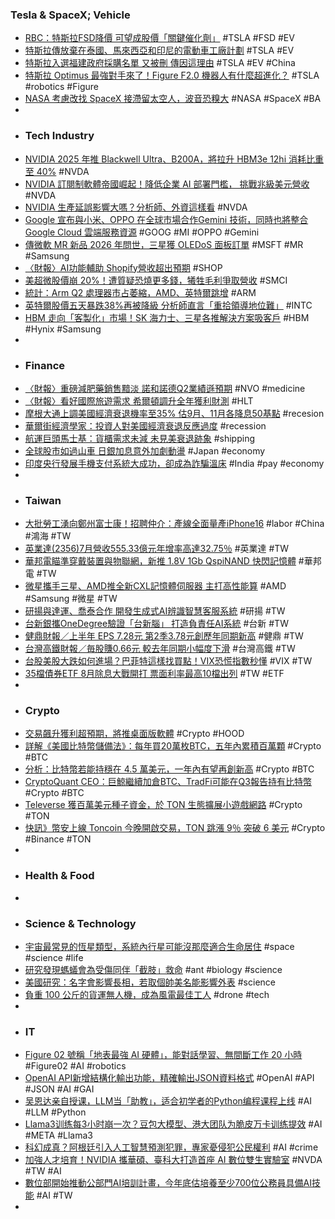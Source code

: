 ### Tesla & SpaceX; Vehicle
- [RBC：特斯拉FSD降價 可望成股價「關鍵催化劑」](https://news.cnyes.com/news/id/5672143) #TSLA #FSD #EV
- [特斯拉傳放棄在泰國、馬來西亞和印尼的電動車工廠計劃](https://www.thenewslens.com/article/206333) #TSLA #EV
- [特斯拉入選福建政府採購名單 又被刪 傳因這理由](https://udn.com/news/story/7332/8147891) #TSLA #EV #China
- [特斯拉 Optimus 最強對手來了！Figure F2.0 機器人有什麼超進化？](https://www.inside.com.tw/article/35853-figure-02-humanoid-robot-launch) #TSLA #robotics #Figure
- [NASA 考慮改找 SpaceX 接滯留太空人，波音恐糗大](https://technews.tw/2024/08/08/starliner-crew-may-stay-in-space-until-february-as-nasa-weighs-spacex-option/) #NASA #SpaceX #BA
-
- ### Tech Industry
- [NVIDIA 2025 年推 Blackwell Ultra、B200A，將拉升 HBM3e 12hi 消耗比重至 40%](https://technews.tw/2024/08/08/nvidia-2025/) #NVDA
- [NVIDIA 訂閱制軟體帝國崛起！降低企業 AI 部署門檻， 挑戰兆級美元營收](https://www.techbang.com/posts/117409-nvidias-subscription-software-empir) #NVDA
- [NVIDIA 生產延誤影響大嗎？分析師、外資這樣看](https://technews.tw/2024/08/08/nvidia-ai-chip-2/) #NVDA
- [Google 宣布與小米、OPPO 在全球市場合作Gemini 技術，同時也將整合Google Cloud 雲端服務資源](https://m.eprice.com.tw/mobile/talk/102/5811608/1) #GOOG #MI #OPPO #Gemini
- [傳微軟 MR 新品 2026 年問世，三星獲 OLEDoS 面板訂單](https://technews.tw/2024/08/08/samsung-display-to-supply-oledos-to-microsoft-for-mr-device/) #MSFT #MR #Samsung
- [〈財報〉AI功能輔助 Shopify營收超出預期](https://news.cnyes.com/news/id/5671777) #SHOP
- [美超微股價崩 20%！遭質疑恐燒更多錢，犧牲毛利爭取營收](https://finance.technews.tw/2024/08/08/supermicro-computer-us-stock-0807/) #SMCI
- [統計：Arm Q2 處理器市占萎縮，AMD、英特爾跳增](https://technews.tw/2024/08/08/amd-intel-in-focus-as-data-shows-gains-over-arm/) #ARM
- [英特爾股價五天暴跌38%再被降級 分析師直言「重拾領導地位難」](https://news.cnyes.com/news/id/5671991) #INTC
- [HBM 走向「客製化」市場！SK 海力士、三星各推解決方案吸客戶](https://technews.tw/2024/08/08/samsung-and-sk-hynix-hbm/) #HBM #Hynix #Samsung
-
- ### Finance
- [〈財報〉重磅減肥藥銷售黯淡 諾和諾德Q2業績遜預期](https://news.cnyes.com/news/id/5671552) #NVO #medicine
- [〈財報〉看好國際旅遊需求 希爾頓調升全年獲利財測](https://news.cnyes.com/news/id/5671515) #HLT
- [摩根大通上調美國經濟衰退機率至35% 估9月、11月各降息50基點](https://news.cnyes.com/news/id/5672612) #recesion
- [華爾街經濟學家：投資人對美國經濟衰退反應過度](https://news.cnyes.com/news/id/5671721) #recession
- [航運巨頭馬士基：貨櫃需求未減 未見美衰退跡象](https://news.cnyes.com/news/id/5671937) #shipping
- [全球股市如過山車 日銀加息意外加劇動盪](https://www.epochtimes.com/b5/24/8/7/n14306806.htm) #Japan #economy
- [印度央行發展手機支付系統大成功，卻成為詐騙溫床](https://infosecu.technews.tw/2024/08/08/india-upi-becomes-hotbed-for-scams/) #India #pay #economy
-
- ### Taiwan
- [大批勞工湧向鄭州富士康！招聘仲介：產線全面量產iPhone16](https://news.cnyes.com/news/id/5672466) #labor #China #鴻海 #TW
- [英業達(2356)7月營收555.33億元年增率高達32.75％](https://news.cnyes.com/news/id/5670607) #英業達 #TW
- [華邦電瞄準穿戴裝置與物聯網，新推 1.8V 1Gb QspiNAND 快閃記憶體](https://finance.technews.tw/2024/08/07/winbond-targets-wearable-devices-and-the-internet-of-things/) #華邦電 #TW
- [微星攜手三星、AMD推全新CXL記憶體伺服器 主打高性能算](https://news.cnyes.com/news/id/5672615) #AMD #Samsung #微星 #TW
- [研揚與達運、喬泰合作 開發生成式AI辨識智慧客服系統](https://news.cnyes.com/news/id/5671713) #研揚 #TW
- [台新銀攜OneDegree驗證「台新腦」 打造負責任AI系統](https://news.cnyes.com/news/id/5669973) #台新 #TW
- [健鼎財報／上半年 EPS 7.28元 第2季3.78元創歷年同期新高](https://money.udn.com/money/story/5607/8148947) #健鼎 #TW
- [台灣高鐵財報／毎股賺0.66元 較去年同期小幅度下滑](https://money.udn.com/money/story/5710/8146924) #台灣高鐵 #TW
- [台股美股大跌如何進場？巴菲特這樣找買點！VIX恐慌指數秒懂](https://www.gvm.com.tw/article/114854) #VIX #TW
- [35檔債券ETF 8月除息大戰開打 票面利率最高10檔出列](https://news.cnyes.com/news/id/5672309) #TW #ETF
-
- ### Crypto
- [交易飆升獲利超預期，將推桌面版軟體](https://www.businessyee.com/article/4363-Robinhood-2024-q2-earningcall) #Crypto #HOOD
- [詳解《美國比特幣儲備法》：每年買20萬枚BTC，五年內累積百萬顆](https://www.blocktempo.com/detailed-explanation-of-the-u-s-bitcoin-strategic-reserve-act-purchase-200000-btc-every-year-reaching-1-million-within-five-years/) #Crypto #BTC
- [分析：比特幣若能持穩在 4.5 萬美元，一年內有望再創新高](https://blockcast.it/2024/08/08/mica-daily-240808/) #Crypto #BTC
- [CryptoQuant CEO：巨鯨繼續加倉BTC、TradFi可能在Q3報告持有比特幣](https://abmedia.io/cryptoquant-bitcoin-hodlers-accumulated-23-billion) #Crypto #BTC
- [Televerse 獲百萬美元種子資金，於 TON 生態擴展小遊戲網路](https://www.blocktempo.com/televerse-secures-1-million-in-seed-funding-to-expand-mini-game-network-on-ton/) #Crypto #TON
- [快訊》幣安上線 Toncoin 今晚開啟交易，TON 跳漲 9％ 突破 6 美元](https://www.blocktempo.com/binance-will-list-toincoin/) #Crypto #Binance #TON
-
- ### Health & Food
-
- ### Science & Technology
- [宇宙最常見的恆星類型，系統內行星可能沒那麼適合生命居住](https://technews.tw/2024/08/07/far-ultraviolet-galex-red-dwarf-star-exoplanet/) #space #science #life
- [研究發現螞蟻會為受傷同伴「截肢」救命](https://www.epochtimes.com/b5/24/8/6/n14306090.htm) #ant #biology #science
- [美國研究：名字會影響長相，若取個帥美名能影響外表](https://technews.tw/2024/08/07/wild-study-finds-your-name-has-an-incredible-effect-on-your-face/) #science
- [負重 100 公斤的貨運無人機，成為風電最佳工人](https://technews.tw/2024/08/08/heavy-drone-for-wind-farm/) #drone #tech
-
- ### IT
- [Figure 02 號稱「地表最強 AI 硬體」，能對話學習、無間斷工作 20 小時](https://technews.tw/2024/08/08/figure-02-coming/) #Figure02 #AI #robotics
- [OpenAI API新增結構化輸出功能，精確輸出JSON資料格式](https://www.ithome.com.tw/news/164349) #OpenAI #API #JSON #AI #GAI
- [吴恩达亲自授课，LLM当「助教」，适合初学者的Python编程课程上线](https://www.jiqizhixin.com/articles/2024-08-08-6) #AI #LLM #Python
- [Llama3训练每3小时崩一次？豆包大模型、港大团队为脆皮万卡训练提效](https://www.jiqizhixin.com/articles/2024-08-08-7) #AI #META #Llama3
- [科幻成真？阿根廷引入人工智慧預測犯罪，專家憂侵犯公民權利](https://www.techbang.com/posts/117321-argentina-ai-predict-crimes) #AI #crime
- [加強人才培育！NVIDIA 攜華碩、臺科大打造首座 AI 數位雙生實驗室](https://technews.tw/2024/08/07/nvidia-asus-ntust-ai-lab/) #NVDA #TW #AI
- [數位部開始推動公部門AI培訓計畫，今年底估培養至少700位公務員具備AI技能](https://www.ithome.com.tw/news/164354) #AI #TW
-